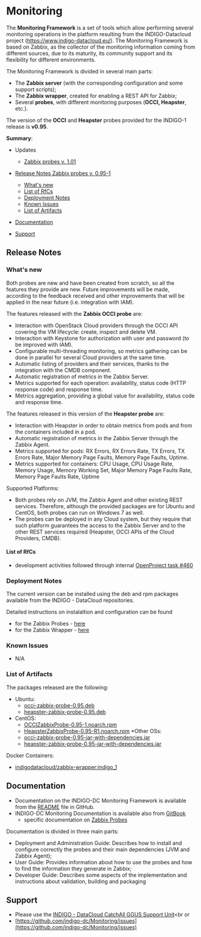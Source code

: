 # Monitoring


The **Monitoring Framework** is a set of tools which allow performing several monitoring operations in the platform resulting from the INDIGO-Datacloud project (https://www.indigo-datacloud.eu/). The Monitoring Framework is based on Zabbix, as the collector of the monitoring information coming from different sources, due to its maturity, its community support and its flexibility for different environments.

The Monitoring Framework is divided in several main parts:
* The **Zabbix server** (with the corresponding configuration and some support scripts);
* The **Zabbix wrapper**, created for enabling a REST API for Zabbix;
* Several **probes**, with different monitoring purposes (**OCCI, Heapster**, etc.).

The version of the **OCCI** and **Heapster** probes provided for the INDIGO-1 release is **v0.95**.

**Summary**:

* Updates
  * [Zabbix probes v. 1.01](https://github.com/indigo-dc/indigo-datacloud-releases/blob/master/indigo1/third_update_of_indigo-1.md#zp)<br>

* [Release Notes Zabbix probes v. 0.95-1](#id1)
  * [What's new](#id2)
  * [List of RfCs](#id3)
  * [Deployment Notes](#id4)
  * [Known Issues](#id5)
  * [List of Artifacts](#id7)
* [Documentation](#id6)
* [Support](#id8)


<a id="id1"></a>
## Release Notes

<a id="id2"></a>
### What's new

Both probes are new and have been created from scratch, so all the features they provide are new. Future improvements will be made, according to the feedback received and other improvements that will be applied in the near future (i.e. integration with IAM).

The features released with the **Zabbix OCCI probe** are:
* Interaction with OpenStack Cloud providers through the OCCI API covering the VM lifecycle: create, inspect and delete VM.
* Interaction with Keystone for authorization with user and password (to be improved with IAM).
* Configurable multi-threading monitoring, so metrics gathering can be done in parallel for several Cloud providers at the same time.
* Automatic listing of providers and their services, thanks to the integration with the CMDB component.
* Automatic registration of metrics in the Zabbix Server.
* Metrics supported for each operation: availability, status code (HTTP response code) and response time.
* Metrics aggregation, providing a global value for availability, status code and response time.

The features released in this version of the **Heapster probe** are:
* Interaction with Heapster in order to obtain metrics from pods and from the containers included in a pod.
* Automatic registration of metrics in the Zabbix Server through the Zabbix Agent.
* Metrics supported for pods: RX Errors, RX Errors Rate, TX Errors, TX Errors Rate, Major Memory Page Faults, Memory Page Faults, Uptime.
* Metrics supported for containers: CPU Usage, CPU Usage Rate, Memory Usage, Memory Working Set, Major Memory Page Faults Rate, Memory Page Faults Rate, Uptime


Supported Platforms:
* Both probes rely on JVM, the Zabbix Agent and other existing REST services. Therefore, although the provided packages are for Ubuntu and CentOS, both probes can run on Windows 7 as well.
* The probes can be deployed in any Cloud system, but they require that such platform guarantees the access to the Zabbix Server and to the other REST services required (Heapster, OCCI APIs of the Cloud Providers, CMDB).


<a id="id3"></a>
#### List of RfCs 
* development activities followed through internal [OpenProject task #460](https://project.indigo-datacloud.eu/work_packages/460)

<a id="id4"></a>
### Deployment Notes

The current version can be installed using the deb and rpm packages available from the INDIGO - DataCloud repositories.

Detailed instructions on instalaltion and configuration can be found 
* for the Zabbix Probes - [here](https://indigo-dc.gitbooks.io/monitoring/content/zabbix_probes.html)
* for the Zabbix Wrapper - [here](https://indigo-dc.gitbooks.io/monitoring/content/zabbix_wrapper.html)

<a id="id5"></a>
### Known Issues

* N/A

<a id="id7"></a>
### List of Artifacts

The packages released are the following:
* Ubuntu:
  * [occi-zabbix-probe-0.95.deb](http://repo.indigo-datacloud.eu/repository/indigo/1/ubuntu/dists/trusty/main/binary-amd64/occi-zabbix-probe-0.95.deb)
  * [heapster-zabbix-probe-0.95.deb](http://repo.indigo-datacloud.eu/repository/indigo/1/ubuntu/dists/trusty/main/binary-amd64/heapster-zabbix-probe-0.95.deb)
* CentOS:
  * [OCCIZabbixProbe-0.95-1.noarch.rpm](http://repo.indigo-datacloud.eu/repository/indigo/1/centos7/x86_64/base/OCCIZabbixProbe-0.95-1.noarch.rpm)
  * [HeapsterZabbixProbe-0.95-R1.noarch.rpm](http://repo.indigo-datacloud.eu/repository/indigo/1/centos7/x86_64/base/HeapsterZabbixProbe-0.95-1.noarch.rpm)
*Other OSs:
  * [occi-zabbix-probe-0.95-jar-with-dependencies.jar](https://github.com/indigo-dc/Monitoring/blob/master/zabbix-probes/occi-zabbix-probe/occi-zabbix-probe-0.95-jar-with-dependencies.jar)
  * [heapster-zabbix-probe-0.95-jar-with-dependencies.jar](https://github.com/indigo-dc/Monitoring/blob/master/zabbix-probes/heapster-zabbix-probe/heapster-zabbix-probe-0.95-jar-with-dependencies.jar)

Docker Containers:
* [indigodatacloud/zabbix-wrapper:indigo_1](https://hub.docker.com/r/indigodatacloud/zabbix-wrapper/)

<a id="id6"></a>
## Documentation

* Documentation on the INDIGO-DC Monitoring Framework is available from the [README](https://github.com/indigo-dc/Monitoring/blob/master/README.md) file in GitHub.
* INDIGO-DC Monitoring Documentation is available also from [GitBook](https://indigo-dc.gitbooks.io/monitoring/content/ )
  * specific documentation on [Zabbix Probes](https://indigo-dc.gitbooks.io/monitoring/content/zabbix_probes.html)

Documentation is divided in three main parts:
* Deployment and Administration Guide: Describes how to install and configure correctly the probes and their main dependencies (JVM and Zabbix Agent);
* User Guide: Provides information about how to use the probes and how to find the information they generate in Zabbix;
* Developer Guide: Describes some aspects of the implementation and instructions about validation, building and packaging

<a id="id8"></a>
## Support

* Please use the [INDIGO - DataCloud CatchAll GGUS Support Unit](https://wiki.egi.eu/wiki/GGUS:INDIGO_DataCloud_Catch-all_FAQ)<br
or
* [https://github.com/indigo-dc/Monitoring/issues](https://github.com/indigo-dc/Monitoring/issues) 
